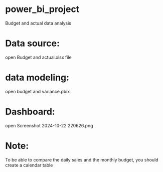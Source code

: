 # power_bi_project
Budget and actual data analysis
# Data source:
open Budget and actual.xlsx file
# data modeling:
open budget and variance.pbix
# Dashboard:
open Screenshot 2024-10-22 220626.png
# Note:
To be able to compare the daily sales and the monthly budget, you should create a calendar table
